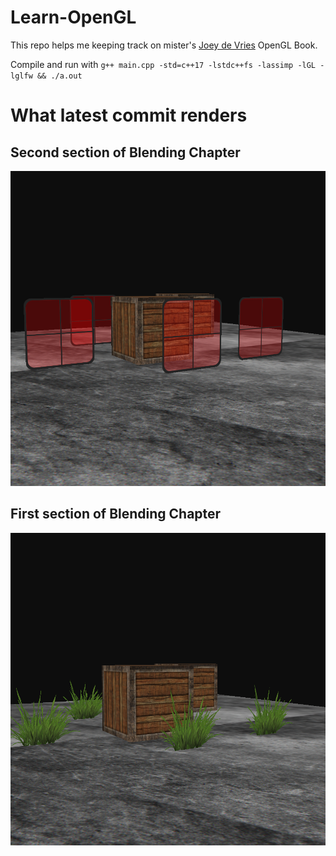 # Learn-OpenGL
This repo helps me keeping track on mister's [Joey de Vries](https://learnopengl.com/) OpenGL Book. <br>

Compile and run with ```g++ main.cpp -std=c++17 -lstdc++fs -lassimp -lGL -lglfw && ./a.out```

# What latest commit renders
## Second section of Blending Chapter
![Windows](screenshots/Blending_Windows.png) <br>
## First section of Blending Chapter
![Grass](screenshots/Discarding_Fragments.png)

